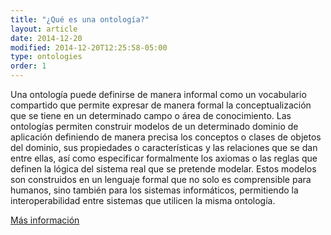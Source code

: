 ```yaml
---
title: "¿Qué es una ontología?"
layout: article
date: 2014-12-20
modified: 2014-12-20T12:25:58-05:00
type: ontologies
order: 1
---
```


Una ontología puede definirse de manera informal como un vocabulario compartido que permite expresar de manera formal la conceptualización que se tiene en un determinado campo o área de conocimiento. Las ontologías permiten construir modelos de un determinado dominio de aplicación definiendo de manera precisa los conceptos o clases de objetos del dominio, sus propiedades o características y las relaciones que se dan entre ellas, así como especificar formalmente los axiomas o las reglas que definen la lógica del sistema real que se pretende modelar. Estos modelos son construidos en un lenguaje formal que no solo es comprensible para humanos, sino también para los sistemas informáticos, permitiendo la interoperabilidad entre sistemas que utilicen la misma ontología.

[Más información](https://es.wikipedia.org/wiki/Ontolog%C3%ADa_(inform%C3%A1tica))